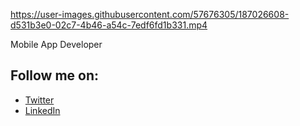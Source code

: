 https://user-images.githubusercontent.com/57676305/187026608-d531b3e0-02c7-4b46-a54c-7edf6fd1b331.mp4

Mobile App Developer

## Follow me on:

- [Twitter](https://twitter.com/tumiOnIt)
- [LinkedIn](https://linkedin.com/in/oluwatumininu-ojo)
